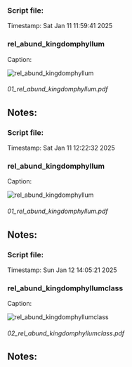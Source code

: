 
### Script file: 

Timestamp:  Sat Jan 11 11:59:41 2025 

### rel_abund_kingdomphyllum
Caption: 

![rel_abund_kingdomphyllum](/images/rel_abund_kingdomphyllum.png)

###### 01_rel_abund_kingdomphyllum.pdf
Notes: 
------

### Script file: 

Timestamp:  Sat Jan 11 12:22:32 2025 

### rel_abund_kingdomphyllum
Caption: 

![rel_abund_kingdomphyllum](/images/rel_abund_kingdomphyllum.png)

###### 01_rel_abund_kingdomphyllum.pdf
Notes: 
------

### Script file: 

Timestamp:  Sun Jan 12 14:05:21 2025 

### rel_abund_kingdomphyllumclass
Caption: 

![rel_abund_kingdomphyllumclass](/images/rel_abund_kingdomphyllumclass.png)

###### 02_rel_abund_kingdomphyllumclass.pdf
Notes: 
------
